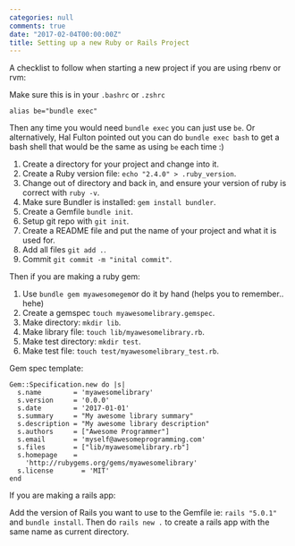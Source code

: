 ```yaml
---
categories: null
comments: true
date: "2017-02-04T00:00:00Z"
title: Setting up a new Ruby or Rails Project
---
```


A checklist to follow when starting a new project if you are using rbenv or rvm:

Make sure this is in your `.bashrc` or `.zshrc` 

```
alias be="bundle exec"
```

Then any time you would need `bundle exec` you can just use `be`. Or alternatively, Hal Fulton pointed out you can do `bundle exec bash` to get a bash shell that would be the same as using `be` each time :)

1. Create a directory for your project and change into it.
1. Create a Ruby version file:  `echo "2.4.0" > .ruby_version`.
1. Change out of directory and back in, and ensure your version of ruby is correct with `ruby -v`.
1. Make sure Bundler is installed: `gem install bundler`.
1. Create a Gemfile `bundle init`.
1. Setup git repo with `git init`.
1. Create a README file and put the name of your project and what it is used for.
1. Add all files  `git add .`.
1. Commit `git commit -m "inital commit"`.

Then if you are making a ruby gem:

1. Use `bundle gem myawesomegem`or do it by hand (helps you to remember.. hehe)
1. Create a gemspec `touch myawesomelibrary.gemspec`.
1. Make directory: `mkdir lib`.
1. Make library file: `touch lib/myawesomelibrary.rb`.
1. Make test directory: `mkdir test`.
1. Make test file: `touch test/myawesomelibrary_test.rb`.

Gem spec template:

```
Gem::Specification.new do |s|
  s.name        = 'myawesomelibrary'
  s.version     = '0.0.0'
  s.date        = '2017-01-01'
  s.summary     = "My awesome library summary"
  s.description = "My awesome library description"
  s.authors     = ["Awesome Programmer"]
  s.email       = 'myself@awesomeprogramming.com'
  s.files       = ["lib/myawesomelibrary.rb"]
  s.homepage    =
    'http://rubygems.org/gems/myawesomelibrary'
  s.license       = 'MIT'
end
```     

If you are making a rails app:

Add the version of Rails you want to use to the Gemfile ie: `rails "5.0.1"` and `bundle install`.
Then do `rails new .` to create a rails app with the same name as current directory.





